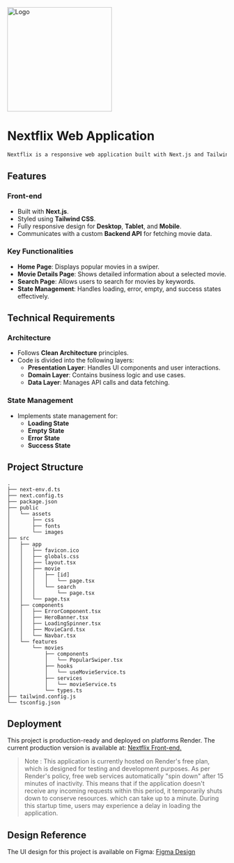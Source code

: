 <img src="https://images.ctfassets.net/y2ske730sjqp/821Wg4N9hJD8vs5FBcCGg/9eaf66123397cc61be14e40174123c40/Vector__3_.svg?w=460" width="240" alt="Logo" />

<br>

# Nextflix Web Application
```md
Nextflix is a responsive web application built with Next.js and Tailwind CSS. It provides a seamless movie browsing experience with features like movie details, search functionality, and responsive design for various devices.
```

## Features

### Front-end
- Built with **Next.js**.
- Styled using **Tailwind CSS**.
- Fully responsive design for **Desktop**, **Tablet**, and **Mobile**.
- Communicates with a custom **Backend API** for fetching movie data.

### Key Functionalities
- **Home Page**: Displays popular movies in a swiper.
- **Movie Details Page**: Shows detailed information about a selected movie.
- **Search Page**: Allows users to search for movies by keywords.
- **State Management**: Handles loading, error, empty, and success states effectively.


## Technical Requirements

### Architecture
- Follows **Clean Architecture** principles.
- Code is divided into the following layers:
  - **Presentation Layer**: Handles UI components and user interactions.
  - **Domain Layer**: Contains business logic and use cases.
  - **Data Layer**: Manages API calls and data fetching.

### State Management
- Implements state management for:
  - **Loading State**
  - **Empty State**
  - **Error State**
  - **Success State**


## Project Structure
```tree
.
├── next-env.d.ts
├── next.config.ts
├── package.json
├── public
│   └── assets
│       ├── css
│       ├── fonts
│       └── images
├── src
│   ├── app
│   │   ├── favicon.ico
│   │   ├── globals.css
│   │   ├── layout.tsx
│   │   ├── movie
│   │   │   ├── [id]
│   │   │   │   └── page.tsx
│   │   │   └── search
│   │   │       └── page.tsx
│   │   └── page.tsx
│   ├── components
│   │   ├── ErrorComponent.tsx
│   │   ├── HeroBanner.tsx
│   │   ├── LoadingSpinner.tsx
│   │   ├── MovieCard.tsx
│   │   └── Navbar.tsx
│   └── features
│       └── movies
│           ├── components
│           │   └── PopularSwiper.tsx
│           ├── hooks
│           │   └── useMovieService.ts
│           ├── services
│           │   └── movieService.ts
│           └── types.ts
├── tailwind.config.js
└── tsconfig.json
```

## Deployment
This project is production-ready and deployed on platforms  Render. The current production version is available at: [Nextflix Front-end.](https://fe-nextflix.onrender.com/)

> Note : This application is currently hosted on Render's free plan, which is designed for testing and development purposes. As per Render's policy, free web services automatically "spin down" after 15 minutes of inactivity. This means that if the application doesn't receive any incoming requests within this period, it temporarily shuts down to conserve resources. which can take up to a minute. During this startup time, users may experience a delay in loading the application.


## Design Reference
The UI design for this project is available on Figma:
[Figma Design](https://www.figma.com/design/TUTxIs6xZpIiOzf8KjtIYz/🍿-Nextflix-App?node-id=2302-106&p=f&t=KJVSt9OD15iYAqQ4-0)

